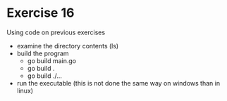 # Exercise 16

Using code on previous exercises
- examine the directory contents (ls)
- build the program
  - go build main.go
  - go build .
  - go build ./...
- run the executable (this is not done the same way on windows than in linux)